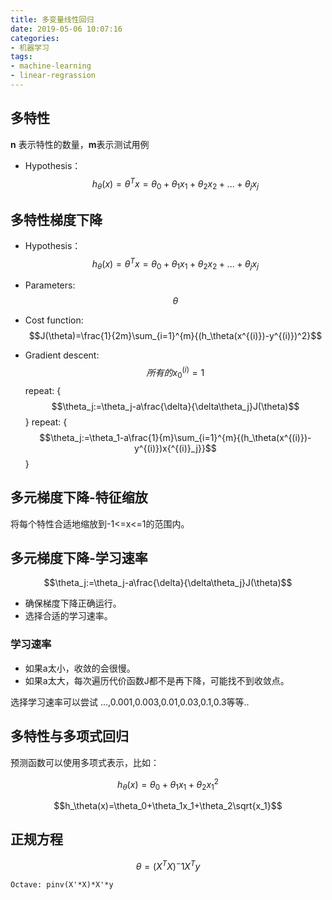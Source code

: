 ```yaml
---
title: 多变量线性回归
date: 2019-05-06 10:07:16
categories:
- 机器学习
tags:
- machine-learning
- linear-regrassion
---
```

<script type="text/javascript" src="http://cdn.mathjax.org/mathjax/latest/MathJax.js?config=default"></script>

## 多特性
**n** 表示特性的数量，**m**表示测试用例

- Hypothesis：
$$h_\theta(x)=\theta^Tx=\theta_0+\theta_1x_1+\theta_2x_2+...+\theta_jx_j$$

## 多特性梯度下降
- Hypothesis：
$$h_\theta(x)=\theta^Tx=\theta_0+\theta_1x_1+\theta_2x_2+...+\theta_jx_j$$

- Parameters:
$$\theta$$

- Cost function:
$$J(\theta)=\frac{1}{2m}\sum_{i=1}^{m}{(h_\theta(x^{(i)})-y^{(i)})^2}$$

- Gradient descent:
$$所有的x{_0^{(i)}}=1$$
repeat: {
	$$\theta_j:=\theta_j-a\frac{\delta}{\delta\theta_j}J(\theta)$$
}
repeat: {
	$$\theta_j:=\theta_1-a\frac{1}{m}\sum_{i=1}^{m}{(h_\theta(x^{(i)})-y^{(i)})x{^{(i)}_j}}$$
}

## 多元梯度下降-特征缩放
将每个特性合适地缩放到-1<=x<=1的范围内。

## 多元梯度下降-学习速率
$$\theta_j:=\theta_j-a\frac{\delta}{\delta\theta_j}J(\theta)$$
- 确保梯度下降正确运行。
- 选择合适的学习速率。

### 学习速率
- 如果a太小，收敛的会很慢。
- 如果a太大，每次遍历代价函数J都不是再下降，可能找不到收敛点。

选择学习速率可以尝试 ...,0.001,0.003,0.01,0.03,0.1,0.3等等..

## 多特性与多项式回归
预测函数可以使用多项式表示，比如：

$$h_\theta(x)=\theta_0+\theta_1x_1+\theta_2x{_1^2}$$

$$h_\theta(x)=\theta_0+\theta_1x_1+\theta_2\sqrt{x_1}$$

## 正规方程
$$\theta=(X^TX)^-1X^Ty$$
```
Octave: pinv(X'*X)*X'*y
```



